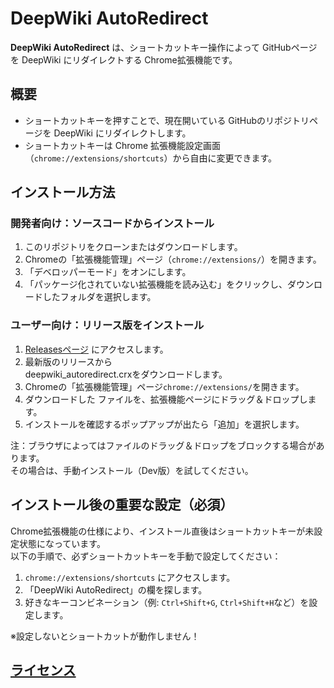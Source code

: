 # DeepWiki AutoRedirect

**DeepWiki AutoRedirect** は、ショートカットキー操作によって GitHubページを DeepWiki にリダイレクトする Chrome拡張機能です。

## 概要

- ショートカットキーを押すことで、現在開いている GitHubのリポジトリページを DeepWiki にリダイレクトします。
- ショートカットキーは Chrome 拡張機能設定画面（`chrome://extensions/shortcuts`）から自由に変更できます。


## インストール方法

### 開発者向け：ソースコードからインストール

1. このリポジトリをクローンまたはダウンロードします。
2. Chromeの「拡張機能管理」ページ（`chrome://extensions/`）を開きます。
3. 「デベロッパーモード」をオンにします。
4. 「パッケージ化されていない拡張機能を読み込む」をクリックし、ダウンロードしたフォルダを選択します。

### ユーザー向け：リリース版をインストール

1. [Releasesページ](https://github.com/dada994a/deepwiki_autoredirect/releases) にアクセスします。
2. 最新版のリリースから  
   deepwiki_autoredirect.crxをダウンロードします。
3. Chromeの「拡張機能管理」ページ`chrome://extensions/`を開きます。
4. ダウンロードした ファイルを、拡張機能ページにドラッグ＆ドロップします。
5. インストールを確認するポップアップが出たら「追加」を選択します。

注：ブラウザによってはファイルのドラッグ＆ドロップをブロックする場合があります。  
その場合は、手動インストール（Dev版）を試してください。

## インストール後の重要な設定（必須）

Chrome拡張機能の仕様により、インストール直後はショートカットキーが未設定状態になっています。  
以下の手順で、必ずショートカットキーを手動で設定してください：

1. `chrome://extensions/shortcuts` にアクセスします。
2. 「DeepWiki AutoRedirect」の欄を探します。
3. 好きなキーコンビネーション（例: `Ctrl+Shift+G`, `Ctrl+Shift+H`など）を設定します。

※設定しないとショートカットが動作しません！

## [ライセンス](https://github.com/dada994a/deepwiki_autoredirect?tab=License-1-ov-file)

